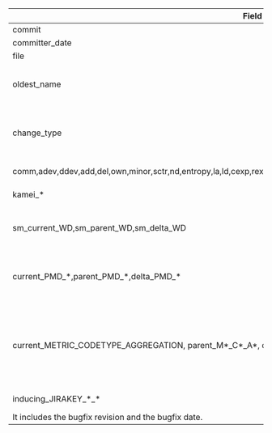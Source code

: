 |Field | Description|
|------|------------|
|commit|SHA hash of the commit|
|committer_date|Date of the commit|
|file|Current filename|
|oldest_name|Oldest filename known for this file, if a file is renamed from A to B the oldest_name is A while file is B|
|change_type|Pydriller type of change, e.g., ModificationType.ADD, ModificationType.MODIFY, ModificationType.DELETE, ModificationType.RENAME|
|comm,adev,ddev,add,del,own,minor,sctr,nd,entropy,la,ld,cexp,rexp,sexp,nuc,age,oexp,exp,nsctr,ncom,nadev,nddev,lt,fix_bug| Fine-grained just-in-time features after [Pascarella et al.](https://www.lucapascarella.com/articles/2018/Pascarella_JSS_2018.pdf)|
|kamei_\*|Just-in-time features after [Kamei et al.](https://ieeexplore.ieee.org/document/6341763)|
|sm_current_WD,sm_parent_WD,sm_delta_WD|Warning density of the file, the previous warning density of the file and the difference between both|
|current_PMD_\*,parent_PMD_\*,delta_PMD_\*|Number of [PMD](https://pmd.github.io/) warnings for the file, previous and difference between both. Via OpenStaticAnalyzers [PMD](https://raw.githubusercontent.com/sed-inf-u-szeged/OpenStaticAnalyzer/master/OpenStaticAnalyzer/java/doc/usersguide/md/PMDRef.md) integration.|
|current_METRIC_CODETYPE_AGGREGATION, parent_M*_C*_A*, delta_M*_C*_A*|METRIC includes [Static source code metrics](https://raw.githubusercontent.com/sed-inf-u-szeged/OpenStaticAnalyzer/master/OpenStaticAnalyzer/java/doc/usersguide/md/SourceCodeMetricsRef.md), [clone metrics](https://raw.githubusercontent.com/sed-inf-u-szeged/OpenStaticAnalyzer/master/OpenStaticAnalyzer/java/doc/usersguide/md/CodeDuplicationMetricsRef.md) from [OpenStaticAnalyzer](https://github.com/sed-inf-u-szeged/OpenStaticAnalyzer). CODETYPE includes file,class,method,interface,enum. AGGREGATION includes min,max,sum,avg,median (only for non-file metrics)|
|inducing_JIRAKEY_\*_\*|Bug matrix, which file change induces bug JIRAKEY.
It includes the bugfix revision and the bugfix date.|

